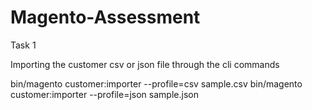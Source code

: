 # Magento-Assessment

Task 1

Importing the customer csv or json file through the cli commands

bin/magento customer:importer --profile=csv sample.csv
bin/magento customer:importer --profile=json sample.json
